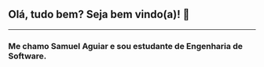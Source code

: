 ## Olá, tudo bem? Seja bem vindo(a)! 👋
---
### Me chamo Samuel Aguiar e sou estudante de Engenharia de Software.
<!--
**SamuelAguiar47/SamuelAguiar47** is a ✨ _special_ ✨ repository because its `README.md` (this file) appears on your GitHub profile.

Here are some ideas to get you started:

- 🔭 I’m currently working on ...
- 🌱 I’m currently learning ...
- 👯 I’m looking to collaborate on ...
- 🤔 I’m looking for help with ...
- 💬 Ask me about ...
- 📫 How to reach me: ...
- 😄 Pronouns: ...
- ⚡ Fun fact: ...
-->
